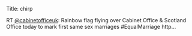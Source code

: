 Title: chirp

RT <a href="http://twitter.com/cabinetofficeuk">@cabinetofficeuk</a>: Rainbow flag flying over Cabinet Office &amp; Scotland Office today to mark first same sex marriages   #EqualMarriage http…
